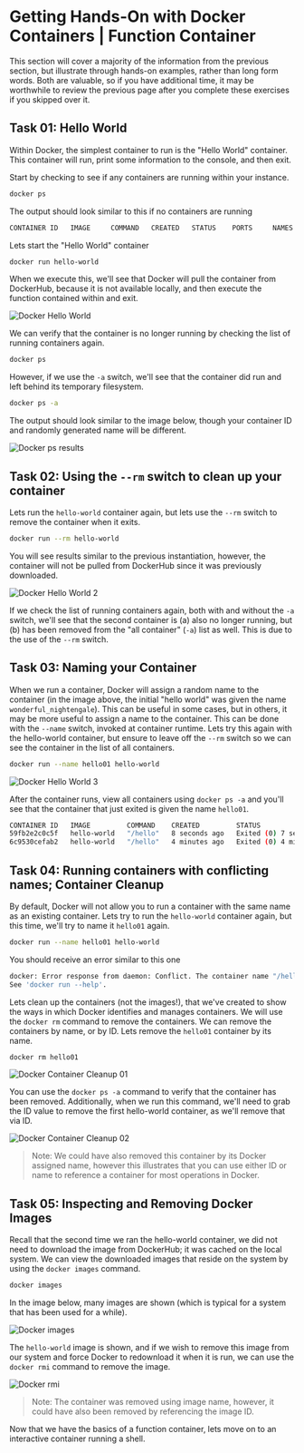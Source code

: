 # Getting Hands-On with Docker Containers | Function Container

This section will cover a majority of the information from the previous section, but illustrate through hands-on examples, rather than long form words.  Both are valuable, so if you have additional time, it may be worthwhile to review the previous page after you complete these exercises if you skipped over it.

## Task 01: Hello World

Within Docker, the simplest container to run is the "Hello World" container.  This container will run, print some information to the console, and then exit.

Start by checking to see if any containers are running within your instance.

```bash
docker ps
```

The output should look similar to this if no containers are running

```bash
CONTAINER ID   IMAGE     COMMAND   CREATED   STATUS    PORTS     NAMES

```

Lets start the "Hello World" container

```bash
docker run hello-world
```

When we execute this, we'll see that Docker will pull the container from DockerHub, because it is not available locally, and then execute the function contained within and exit.

![Docker Hello World](./images/hello-world-01.gif)

We can verify that the container is no longer running by checking the list of running containers again.

```bash
docker ps
```

However, if we use the `-a` switch, we'll see that the container did run and left behind its temporary filesystem.

```bash
docker ps -a
```

The output should look similar to the image below, though your container ID and randomly generated name will be different.

![Docker ps results](./images/ps-results-01.png)

## Task 02: Using the `--rm` switch to clean up your container

Lets run the `hello-world` container again, but lets use the `--rm` switch to remove the container when it exits.

```bash
docker run --rm hello-world
```

You will see results similar to the previous instantiation, however, the container will not be pulled from DockerHub since it was previously downloaded.

![Docker Hello World 2](./images/hello-world-02.gif)

If we check the list of running containers again, both with and without the `-a` switch, we'll see that the second container is (a) also no longer running, but (b) has been removed from the "all container" (`-a`) list as well.  This is due to the use of the `--rm` switch.

## Task 03: Naming your Container

When we run a container, Docker will assign a random name to the container (in the image above, the initial "hello world" was given the name `wonderful_nightengale`).  This can be useful in some cases, but in others, it may be more useful to assign a name to the container.  This can be done with the `--name` switch, invoked at container runtime.  Lets try this again with the hello-world container, but ensure to leave off the `--rm` switch so we can see the container in the list of all containers.

```bash
docker run --name hello01 hello-world
```

![Docker Hello World 3](./images/hello-world-03.gif)

After the container runs, view all containers using `docker ps -a` and you'll see that the container that just exited is given the name `hello01`.

```bash
CONTAINER ID   IMAGE         COMMAND    CREATED         STATUS                     PORTS     NAMES
59fb2e2c0c5f   hello-world   "/hello"   8 seconds ago   Exited (0) 7 seconds ago             hello01
6c9530cefab2   hello-world   "/hello"   4 minutes ago   Exited (0) 4 minutes ago             wonderful_nightingale
```

## Task 04: Running containers with conflicting names; Container Cleanup

By default, Docker will not allow you to run a container with the same name as an existing container.  Lets try to run the `hello-world` container again, but this time, we'll try to name it `hello01` again.

```bash
docker run --name hello01 hello-world
```

You should receive an error similar to this one

```bash
docker: Error response from daemon: Conflict. The container name "/hello01" is already in use by container "59fb2e2c0c5f4693d76119b1692a244eca6fb0f5a09358292c82648d77eb6528". You have to remove (or rename) that container to be able to reuse that name.
See 'docker run --help'.
```

Lets clean up the containers (not the images!), that we've created to show the ways in which Docker identifies and manages containers.  We will use the `docker rm` command to remove the containers.  We can remove the containers by name, or by ID.  Lets remove the `hello01` container by its name.

```bash
docker rm hello01
```

![Docker Container Cleanup 01](./images/docker-rm-01.gif)

You can use the `docker ps -a` command to verify that the container has been removed.  Additionally, when we run this command, we'll need to grab the ID value to remove the first hello-world container, as we'll remove that via ID.

![Docker Container Cleanup 02](./images/docker-rm-02.gif)

> Note: We could have also removed this container by its Docker assigned name, however this illustrates that you can use either ID or name to reference a container for most operations in Docker.

## Task 05: Inspecting and Removing Docker Images

Recall that the second time we ran the hello-world container, we did not need to download the image from DockerHub; it was cached on the local system.  We can view the downloaded images that reside on the system by using the `docker images` command.

```bash
docker images
```

In the image below, many images are shown (which is typical for a system that has been used for a while).

![Docker images](./images/docker-images.gif)

The `hello-world` image is shown, and if we wish to remove this image from our system and force Docker to redownload it when it is run, we can use the `docker rmi` command to remove the image.

![Docker rmi](./images/docker-rmi.gif)

> Note: The container was removed using image name, however, it could have also been removed by referencing the image ID.

Now that we have the basics of a function container, lets move on to an interactive container running a shell.